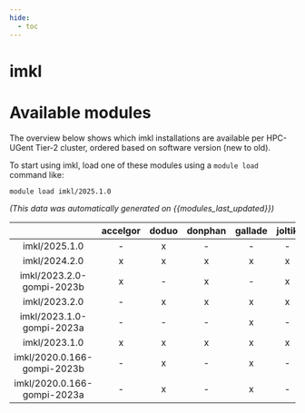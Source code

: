 ```yaml
---
hide:
  - toc
---
```


imkl
====

# Available modules


The overview below shows which imkl installations are available per HPC-UGent Tier-2 cluster, ordered based on software version (new to old).

To start using imkl, load one of these modules using a `module load` command like:

```shell
module load imkl/2025.1.0
```

*(This data was automatically generated on {{modules_last_updated}})*

| |accelgor|doduo|donphan|gallade|joltik|litleo|shinx|
| :---: | :---: | :---: | :---: | :---: | :---: | :---: | :---: |
|imkl/2025.1.0|-|x|-|-|-|-|-|
|imkl/2024.2.0|x|x|x|x|x|x|x|
|imkl/2023.2.0-gompi-2023b|x|-|x|-|x|x|x|
|imkl/2023.2.0|-|x|x|x|x|x|x|
|imkl/2023.1.0-gompi-2023a|-|-|-|x|-|-|-|
|imkl/2023.1.0|x|x|x|x|x|x|x|
|imkl/2020.0.166-gompi-2023b|-|x|-|x|-|x|x|
|imkl/2020.0.166-gompi-2023a|-|x|-|x|-|x|x|
